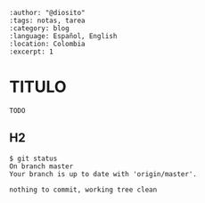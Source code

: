 
```{post} 2023-07-18
:author: "@diosito"
:tags: notas, tarea
:category: blog
:language: Español, English
:location: Colombia
:excerpt: 1
```

# TITULO

`TODO`

## H2

```console
$ git status 
On branch master
Your branch is up to date with 'origin/master'.

nothing to commit, working tree clean
```
